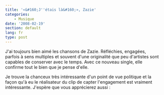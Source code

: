 ```yaml
---
title: '«&#160;J''étais là&#160;», Zazie'
categories:
    - Musique
date: '2008-02-19'
section: default
lang: fr
type: post
---
```


J'ai toujours bien aimé les chansons de Zazie. Réfléchies, engagées, parfois à sens multiples et souvent d'une originalité que peu d'artistes sont capables de conserver avec le temps. Avec ce nouveau single, elle confirme tout le bien que je pense d'elle.
<!-- more -->
Je trouve la chanceux très intéressante d'un point de vue politique et la façon qu'à eu le réalisateur du clip de capter l'engagement est vraiment intéressante. J'espère que vous apprécierez aussi&nbsp;: